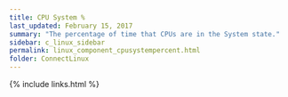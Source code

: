 ```yaml
---
title: CPU System %
last_updated: February 15, 2017
summary: "The percentage of time that CPUs are in the System state."
sidebar: c_linux_sidebar
permalink: linux_component_cpusystempercent.html
folder: ConnectLinux
---
```


{% include links.html %}
